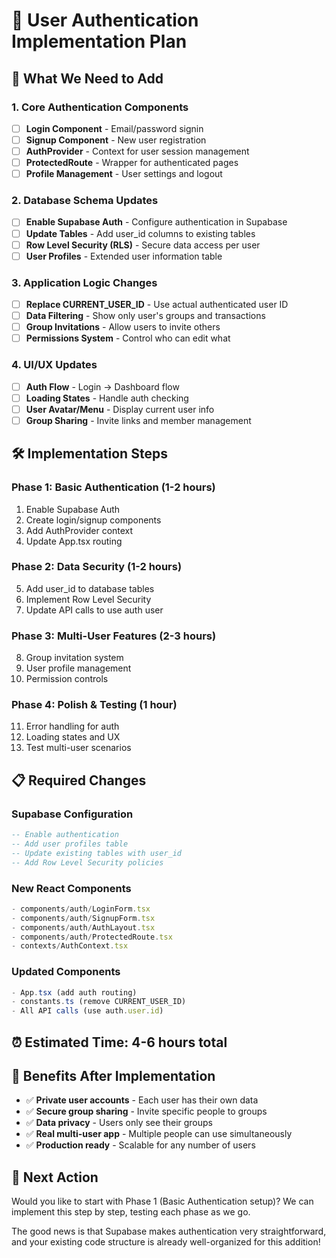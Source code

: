 # 🔐 User Authentication Implementation Plan

## 🎯 **What We Need to Add**

### **1. Core Authentication Components**
- [ ] **Login Component** - Email/password signin
- [ ] **Signup Component** - New user registration  
- [ ] **AuthProvider** - Context for user session management
- [ ] **ProtectedRoute** - Wrapper for authenticated pages
- [ ] **Profile Management** - User settings and logout

### **2. Database Schema Updates**
- [ ] **Enable Supabase Auth** - Configure authentication in Supabase
- [ ] **Update Tables** - Add user_id columns to existing tables
- [ ] **Row Level Security (RLS)** - Secure data access per user
- [ ] **User Profiles** - Extended user information table

### **3. Application Logic Changes**
- [ ] **Replace CURRENT_USER_ID** - Use actual authenticated user ID
- [ ] **Data Filtering** - Show only user's groups and transactions
- [ ] **Group Invitations** - Allow users to invite others
- [ ] **Permissions System** - Control who can edit what

### **4. UI/UX Updates**
- [ ] **Auth Flow** - Login → Dashboard flow
- [ ] **Loading States** - Handle auth checking
- [ ] **User Avatar/Menu** - Display current user info
- [ ] **Group Sharing** - Invite links and member management

## 🛠️ **Implementation Steps**

### **Phase 1: Basic Authentication (1-2 hours)**
1. Enable Supabase Auth
2. Create login/signup components
3. Add AuthProvider context
4. Update App.tsx routing

### **Phase 2: Data Security (1-2 hours)**
5. Add user_id to database tables
6. Implement Row Level Security
7. Update API calls to use auth user

### **Phase 3: Multi-User Features (2-3 hours)**
8. Group invitation system
9. User profile management
10. Permission controls

### **Phase 4: Polish & Testing (1 hour)**
11. Error handling for auth
12. Loading states and UX
13. Test multi-user scenarios

## 📋 **Required Changes**

### **Supabase Configuration**
```sql
-- Enable authentication
-- Add user profiles table
-- Update existing tables with user_id
-- Add Row Level Security policies
```

### **New React Components**
```typescript
- components/auth/LoginForm.tsx
- components/auth/SignupForm.tsx
- components/auth/AuthLayout.tsx
- components/auth/ProtectedRoute.tsx
- contexts/AuthContext.tsx
```

### **Updated Components**
```typescript
- App.tsx (add auth routing)
- constants.ts (remove CURRENT_USER_ID)
- All API calls (use auth.user.id)
```

## ⏰ **Estimated Time: 4-6 hours total**

## 🚀 **Benefits After Implementation**
- ✅ **Private user accounts** - Each user has their own data
- ✅ **Secure group sharing** - Invite specific people to groups
- ✅ **Data privacy** - Users only see their groups
- ✅ **Real multi-user app** - Multiple people can use simultaneously
- ✅ **Production ready** - Scalable for any number of users

## 🎯 **Next Action**
Would you like to start with Phase 1 (Basic Authentication setup)? We can implement this step by step, testing each phase as we go.

The good news is that Supabase makes authentication very straightforward, and your existing code structure is already well-organized for this addition!